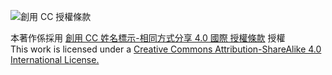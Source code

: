 ![創用 CC 授權條款](https://i.creativecommons.org/l/by-sa/4.0/88x31.png)

本著作係採用 [創用 CC 姓名標示-相同方式分享 4.0 國際 授權條款](http://creativecommons.org/licenses/by-sa/4.0/deed.zh_TW) 授權
<br>
This work is licensed under a [Creative Commons Attribution-ShareAlike 4.0 International License.](http://creativecommons.org/licenses/by-sa/4.0)
